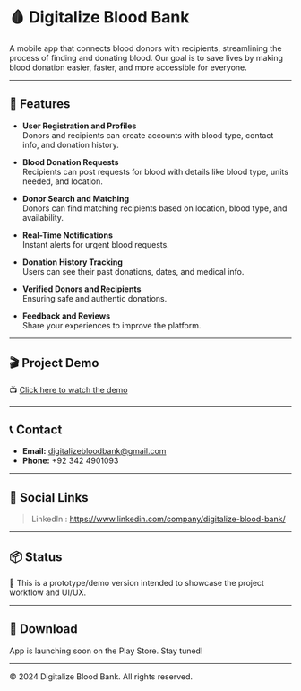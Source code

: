 # 🩸 Digitalize Blood Bank

A mobile app that connects blood donors with recipients, streamlining the process of finding and donating blood. Our goal is to save lives by making blood donation easier, faster, and more accessible for everyone.

---

## 📱 Features

- **User Registration and Profiles**  
  Donors and recipients can create accounts with blood type, contact info, and donation history.

- **Blood Donation Requests**  
  Recipients can post requests for blood with details like blood type, units needed, and location.

- **Donor Search and Matching**  
  Donors can find matching recipients based on location, blood type, and availability.

- **Real-Time Notifications**  
  Instant alerts for urgent blood requests.

- **Donation History Tracking**  
  Users can see their past donations, dates, and medical info.

- **Verified Donors and Recipients**  
  Ensuring safe and authentic donations.

- **Feedback and Reviews**  
  Share your experiences to improve the platform.

---

## 🎬 Project Demo

📺 [Click here to watch the demo](https://github.com/iZainIqbal/digitalize-blood-bank/blob/main/Demo-app.mp4)

---

## 📞 Contact

- **Email:** digitalizebloodbank@gmail.com  
- **Phone:** +92 342 4901093  

---

## 🔗 Social Links

> LinkedIn : https://www.linkedin.com/company/digitalize-blood-bank/

---

## 📦 Status

🧪 This is a prototype/demo version intended to showcase the project workflow and UI/UX.

---

## 📲 Download

App is launching soon on the Play Store. Stay tuned!

---

© 2024 Digitalize Blood Bank. All rights reserved.
